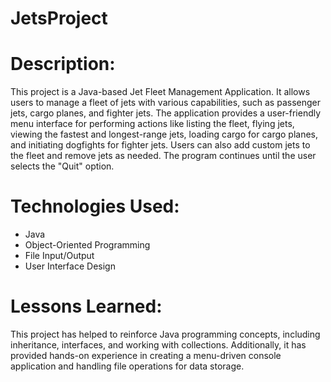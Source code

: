 # JetsProject

# Description:
This project is a Java-based Jet Fleet Management Application. It allows users to manage a fleet of jets with various capabilities,
such as passenger jets, cargo planes, and fighter jets. The application provides a user-friendly menu interface for performing
actions like listing the fleet, flying jets, viewing the fastest and longest-range jets, loading cargo for cargo planes, and 
initiating dogfights for fighter jets. Users can also add custom jets to the fleet and remove jets as needed. The program continues
until the user selects the "Quit" option.

# Technologies Used:
- Java
- Object-Oriented Programming
- File Input/Output
- User Interface Design

# Lessons Learned:
This project has helped to reinforce Java programming concepts, including inheritance, interfaces, and working with collections.
Additionally, it has provided hands-on experience in creating a menu-driven console application and handling file operations for data storage.
